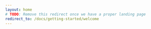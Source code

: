 ```yaml
---
layout: home
# TODO: Remove this redirect once we have a proper landing page
redirect_to: /docs/getting-started/welcome
---
```

